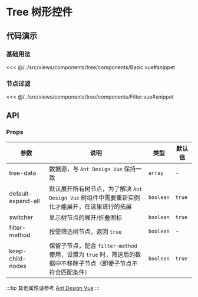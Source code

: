 # Tree 树形控件 <Badge type="tip" text="^2.10.0" />

## 代码演示

### 基础用法

<<< @/../src/views/components/tree/components/Basic.vue#snippet

### 节点过滤

<<< @/../src/views/components/tree/components/Filter.vue#snippet

## API

### Props

| 参数<img width="140" /> | 说明                                                                   | 类型        | 默认值    |
|-----------------------|----------------------------------------------------------------------|-----------|--------|
| tree-data             | 数据源，与 `Ant Design Vue` 保持一致                                          | `array`   | -      |
| default-expand-all    | 默认展开所有树节点，为了解决 `Ant Design Vue` 树组件中需要重新实例化才能展开，在这里进行的拓展             | `boolean` | `true` |
| switcher              | 显示树节点的展开/折叠图标                                                        | `boolean` | `true` |
| filter-method         | 按需筛选树节点，返回 `true`                                                    | `boolean` | -      |
| keep-child-nodes      | 保留子节点，配合 `filter-method` 使用，设置为 `true` 时，筛选后的数据中不移除子节点（即便子节点不符合匹配条件） | `boolean` | `true` |

:::tip
其他属性请参考 [Ant Design Vue](https://www.antdv.com/components/tree-cn#api)
:::
